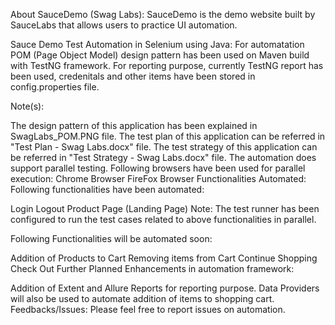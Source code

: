 About SauceDemo (Swag Labs):
SauceDemo is the demo website built by SauceLabs that allows users to practice UI automation.

Sauce Demo Test Automation in Selenium using Java:
For automatation POM (Page Object Model) design pattern has been used on Maven build with TestNG framework. For reporting purpose, currently TestNG report has been used, credenitals and other items have been stored in config.properties file.

Note(s):

The design pattern of this application has been explained in SwagLabs_POM.PNG file.
The test plan of this application can be referred in "Test Plan - Swag Labs.docx" file.
The test strategy of this application can be referred in "Test Strategy - Swag Labs.docx" file.
The automation does support parallel testing. Following browsers have been used for parallel execution:
Chrome Browser
FireFox Browser
Functionalities Automated:
Following functionalities have been automated:

Login
Logout
Product Page (Landing Page)
Note: The test runner has been configured to run the test cases related to above functionalities in parallel.

Following Functionalities will be automated soon:

Addition of Products to Cart
Removing items from Cart
Continue Shopping
Check Out
Further Planned Enhancements in automation framework:

Addition of Extent and Allure Reports for reporting purpose.
Data Providers will also be used to automate addition of items to shopping cart.
Feedbacks/Issues:
Please feel free to report issues on automation.
